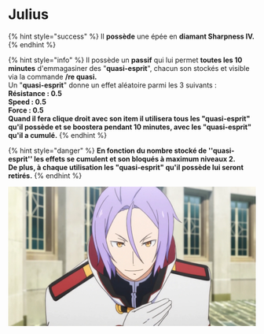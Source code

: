 # Julius

{% hint style="success" %}
Il **possède** une épée en **diamant Sharpness IV.**
{% endhint %}

{% hint style="info" %}
Il possède un **passif** qui lui permet **toutes les 10 minutes** d'emmagasiner des "**quasi-esprit**", chacun son stockés et visible via la commande **/re quasi.**\
Un "**quasi-esprit**" donne un effet aléatoire parmi les 3 suivants :\
**Résistance : 0.5**\
**Speed : 0.5**\
**Force : 0.5**\
**Quand il fera clique droit avec son item il utilisera tous les "quasi-esprit" qu'il possède et se boostera pendant 10 minutes, avec les "quasi-esprit" qu'il a cumulé.**
{% endhint %}

{% hint style="danger" %}
**En fonction du nombre stocké de ''quasi-esprit'' les effets se cumulent et son bloqués à maximum niveaux 2.**\
**De plus, à chaque utilisation les "quasi-esprit" qu'il possède lui seront retirés.**
{% endhint %}

![](<../../../.gitbook/assets/image (11).png>)


